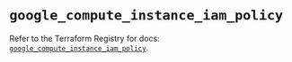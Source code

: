 # `google_compute_instance_iam_policy`

Refer to the Terraform Registry for docs: [`google_compute_instance_iam_policy`](https://registry.terraform.io/providers/hashicorp/google/6.36.0/docs/resources/compute_instance_iam_policy).
